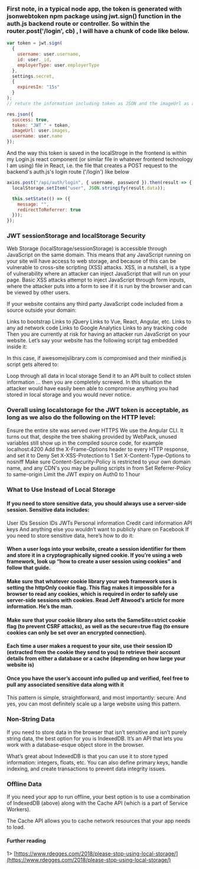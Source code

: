 ### First note, in a typical node app, the token is generated with jsonwebtoken npm package using jwt.sign() function in the auth.js backend route or controller. So within the router.post('/login', cb) , I will have a chunk of code like below.

```js
var token = jwt.sign(
  {
    username: user.username,
    id: user._id,
    employerType: user.employerType
  },
  settings.secret,
  {
    expiresIn: "15s"
  }
);
// return the information including token as JSON and the imageUrl as an additional data-point so I can get it in the front end to be renderer in the header for the logged-in user

res.json({
  success: true,
  token: "JWT " + token,
  imageUrl: user.images,
  username: user.name
});
```

And the way this token is saved in the localStroge in the frontend is within my Login.js react component (or similar file in whatever frontend technology I am using) file in React, i.e. the file that creates a POST request to the backend's auth.js's login route ('/login') like below

```js
axios.post("/api/auth/login", { username, password }).then(result => {
  localStorage.setItem("user", JSON.stringify(result.data));

  this.setState(() => ({
    message: "",
    redirectToReferrer: true
  }));
});
```

### JWT sessionStorage and localStorage Security

Web Storage (localStorage/sessionStorage) is accessible through JavaScript on the same domain. This means that any JavaScript running on your site will have access to web storage, and because of this can be vulnerable to cross-site scripting (XSS) attacks. XSS, in a nutshell, is a type of vulnerability where an attacker can inject JavaScript that will run on your page. Basic XSS attacks attempt to inject JavaScript through form inputs, where the attacker puts <script>alert('You are Hacked');</script> into a form to see if it is run by the browser and can be viewed by other users.

If your website contains any third party JavaScript code included from a source outside your domain:

Links to bootstrap
Links to jQuery
Links to Vue, React, Angular, etc.
Links to any ad network code
Links to Google Analytics
Links to any tracking code
Then you are currently at risk for having an attacker run JavaScript on your website. Let’s say your website has the following script tag embedded inside it:

<script src="https://awesomejslibrary.com/minified.js"></script>

In this case, if awesomejslibrary.com is compromised and their minified.js script gets altered to:

Loop through all data in local storage
Send it to an API built to collect stolen information
… then you are completely screwed. In this situation the attacker would have easily been able to compromise anything you had stored in local storage and you would never notice.

### Overall using localstorage for the JWT token is acceptable, as long as we also do the following on the HTTP level:

Ensure the entire site was served over HTTPS
We use the Angular CLI. It turns out that, despite the tree shaking provided by WebPack, unused variables still show up in the compiled source code, for example localhost:4200
Add the X-Frame-Options header to every HTTP response, and set it to Deny
Set X-XSS-Protection to 1
Set X-Content-Type-Options to nosniff
Make sure Content-Security-Policy is restricted to your own domain name, and any CDN's you may be pulling scripts in from
Set Referrer-Policy to same-origin
Limit the JWT expiry on Auth0 to 1 hour

### What to Use Instead of Local Storage

#### If you need to store sensitive data, you should always use a server-side session. Sensitive data includes:

User IDs
Session IDs
JWTs
Personal information
Credit card information
API keys
And anything else you wouldn’t want to publicly share on Facebook
If you need to store sensitive data, here’s how to do it:

#### When a user logs into your website, create a session identifier for them and store it in a cryptographically signed cookie. If you’re using a web framework, look up “how to create a user session using cookies” and follow that guide.

#### Make sure that whatever cookie library your web framework uses is setting the httpOnly cookie flag. This flag makes it impossible for a browser to read any cookies, which is required in order to safely use server-side sessions with cookies. Read Jeff Atwood’s article for more information. He’s the man.

#### Make sure that your cookie library also sets the SameSite=strict cookie flag (to prevent CSRF attacks), as well as the secure=true flag (to ensure cookies can only be set over an encrypted connection).

#### Each time a user makes a request to your site, use their session ID (extracted from the cookie they send to you) to retrieve their account details from either a database or a cache (depending on how large your website is)

#### Once you have the user’s account info pulled up and verified, feel free to pull any associated sensitive data along with it

This pattern is simple, straightforward, and most importantly: secure. And yes, you can most definitely scale up a large website using this pattern.

### Non-String Data

If you need to store data in the browser that isn’t sensitive and isn’t purely string data, the best option for you is IndexedDB. It’s an API that lets you work with a database-esque object store in the browser.

What’s great about IndexedDB is that you can use it to store typed information: integers, floats, etc. You can also define primary keys, handle indexing, and create transactions to prevent data integrity issues.

### Offline Data

If you need your app to run offline, your best option is to use a combination of IndexedDB (above) along with the Cache API (which is a part of Service Workers).

The Cache API allows you to cache network resources that your app needs to load.

#### Further reading

1> [https://www.rdegges.com/2018/please-stop-using-local-storage/](https://www.rdegges.com/2018/please-stop-using-local-storage/)
